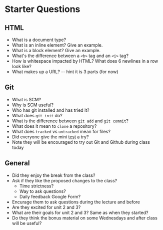 # Starter Questions

## HTML

* What is a document type?
* What is an inline element? Give an example.
* What is a block element? Give an example.
* What's the difference between a `<b>` tag and an `<i>` tag?
* How is whitespace impacted by HTML? What does 6 newlines in a row look like?
* What makes up a URL? -- hint it is 3 parts (for now)

## Git

* What is SCM?
* Why is SCM useful?
* Who has git installed and has tried it?
* What does `git init` do?
* What is the difference between `git add` and `git commit`?
* What does it mean to `clone` a repository?
* What does `tracked` vs `untracked` mean for files?
* Did everyone give the mini [test](https://learn.co/lessons/git-basics-quiz) a try?
* Note they will be encouraged to try out Git and Github during class today

## General

* Did they enjoy the break from the class?
* Ask if they like the proposed changes to the class?
  * Time strictness?
  * Way to ask questions?
  * Daily feedback Google Form?
* Encurage them to ask questions during the lecture and before
* Are they excited for unit 2 and 3?
* What are their goals for unit 2 and 3? Same as when they started?
* Do they think the bonus material on some Wednesdays and after class will be useful?
